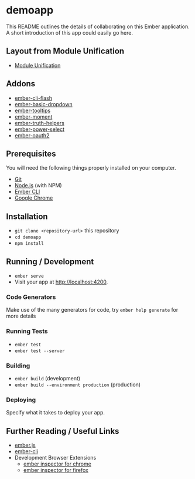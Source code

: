 # demoapp

This README outlines the details of collaborating on this Ember application.
A short introduction of this app could easily go here.

## Layout from Module Unification
* [Module Unification](https://github.com/emberjs/rfcs/blob/master/text/0143-module-unification.md)

## Addons
* [ember-cli-flash](https://github.com/poteto/ember-cli-flash)
* [ember-basic-dropdown](http://ember-basic-dropdown.com/docs)
* [ember-tooltips](http://sir-dunxalot.github.io/ember-tooltips/)
* [ember-moment](http://sir-dunxalot.github.io/ember-tooltips/)
* [ember-truth-helpers](http://sir-dunxalot.github.io/ember-tooltips/)
* [ember-power-select](http://sir-dunxalot.github.io/ember-tooltips/)
* [ember-oauth2](http://sir-dunxalot.github.io/ember-tooltips/)

## Prerequisites

You will need the following things properly installed on your computer.

* [Git](https://git-scm.com/)
* [Node.js](https://nodejs.org/) (with NPM)
* [Ember CLI](https://ember-cli.com/)
* [Google Chrome](https://google.com/chrome/)

## Installation

* `git clone <repository-url>` this repository
* `cd demoapp`
* `npm install`

## Running / Development

* `ember serve`
* Visit your app at [http://localhost:4200](http://localhost:4200).

### Code Generators

Make use of the many generators for code, try `ember help generate` for more details

### Running Tests

* `ember test`
* `ember test --server`

### Building

* `ember build` (development)
* `ember build --environment production` (production)

### Deploying

Specify what it takes to deploy your app.

## Further Reading / Useful Links

* [ember.js](https://emberjs.com/)
* [ember-cli](https://ember-cli.com/)
* Development Browser Extensions
  * [ember inspector for chrome](https://chrome.google.com/webstore/detail/ember-inspector/bmdblncegkenkacieihfhpjfppoconhi)
  * [ember inspector for firefox](https://addons.mozilla.org/en-US/firefox/addon/ember-inspector/)
